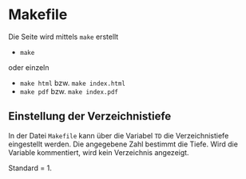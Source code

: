 # Makefile

Die Seite wird mittels `make` erstellt

- `make`

oder einzeln

- `make html` bzw. `make index.html`
- `make pdf` bzw. `make index.pdf`


## Einstellung der Verzeichnistiefe

In der Datei `Makefile` kann über die Variabel
`TD` die Verzeichnistiefe eingestellt werden.
Die angegebene Zahl bestimmt die Tiefe.
Wird die Variable kommentiert, wird kein Verzeichnis angezeigt.

Standard = 1.

